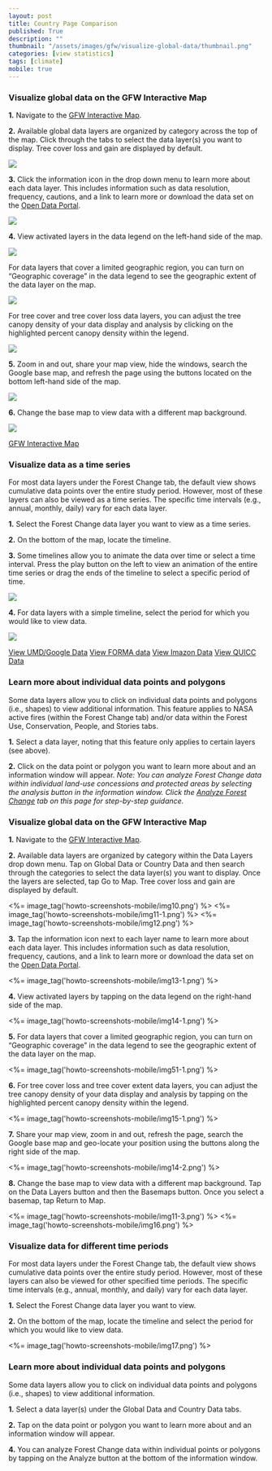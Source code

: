 ```yaml
---
layout: post
title: Country Page Comparison
published: True
description: ""
thumbnail: "/assets/images/gfw/visualize-global-data/thumbnail.png"
categories: [view statistics]
tags: [climate]
mobile: true
---
```





<div id="desktopContent" class="content">
  <h3>Visualize global data on the GFW Interactive Map</h3>
  <p><strong>1.</strong>  Navigate to the <a href="http://www.globalforestwatch.org/map" target="_blank">GFW Interactive Map</a>.</p>
  <p><strong>2.</strong>  Available global data layers are organized by category across the top of the map. Click through the tabs to select the data layer(s) you want to display. Tree cover loss and gain are displayed by default.</p>
  <p><img src="{{site.baseurl}}/assets/images/gfw/visualize-global-data/desktop1.png"/></p>
  <p><strong>3.</strong>  Click the information icon in the drop down menu to learn more about each data layer. This includes information such as data resolution, frequency, cautions, and a link to learn more or download the data set on the <a class="mobile-friendly" href="http://data.globalforestwatch.org/" target="_blank">Open Data Portal</a>.</p>
  <p><img src="{{site.baseurl}}/assets/images/gfw/visualize-global-data/desktop2.png"/></p>
  <p><strong>4.</strong>  View activated layers in the data legend on the left-hand side of the map.</p>
  <p><img src="{{site.baseurl}}/assets/images/gfw/visualize-global-data/desktop3.png"/></p>
  <p>For data layers that cover a limited geographic region, you can turn on “Geographic coverage” in the data legend to see the geographic extent of the data layer on the map.</p>
  <p><img src="{{site.baseurl}}/assets/images/gfw/visualize-global-data/desktop4.png"/></p>
  <p>For tree cover and tree cover loss data layers, you can adjust the tree canopy density of your data display and analysis by clicking on the highlighted percent canopy density within the legend.</p>
  <p><img src="{{site.baseurl}}/assets/images/gfw/visualize-global-data/desktop5.png"/></p>
  <p><strong>5.</strong>  Zoom in and out, share your map view, hide the windows, search the Google base map, and refresh the page using the buttons located on the bottom left-hand side of the map.</p>
  <p><img src="{{site.baseurl}}/assets/images/gfw/visualize-global-data/desktop6.png"/></p>
  <p><strong>6.</strong>  Change the base map to view data with a different map background.</p>
  <p><img src="{{site.baseurl}}/assets/images/gfw/visualize-global-data/desktop7.png"/></p>
  <p>
    <a class="btn" href='http://www.globalforestwatch.org/map' target='_blank'>GFW Interactive Map</a>
  </p>

  <h3>Visualize data as a time series</h3>
  <p>For most data layers under the Forest Change tab, the default view shows cumulative data points over the entire study period. However, most of these layers can also be viewed as a time series. The specific time intervals (e.g., annual, monthly, daily) vary for each data layer.</p>
  <p><strong>1.</strong>  Select the Forest Change data layer you want to view as a time series.</p>
  <p><strong>2.</strong>  On the bottom of the map, locate the timeline.</p>
  <p><strong>3.</strong>  Some timelines allow you to animate the data over time or select a time interval. Press the play button on the left to view an animation of the entire time series or drag the ends of the timeline to select a specific period of time.</p>
  <p><img src="{{site.baseurl}}/assets/images/gfw/visualize-global-data/desktop8.png"/></p>
  <p><strong>4.</strong>  For data layers with a simple timeline, select the period for which you would like to view data.</p>
  <p><img src="{{site.baseurl}}/assets/images/gfw/visualize-global-data/desktop9.png"/></p>
  <p>
    <a class="btn" href='http://www.globalforestwatch.org/map/3/15.00/27.00/ALL/grayscale/loss' target='_blank'>View UMD/Google Data</a>
    <a class="btn" href='http://www.globalforestwatch.org/map/3/15.00/27.00/ALL/grayscale/forma' target='_blank'>View FORMA data</a>
    <a class="btn" href='http://www.globalforestwatch.org/map/3/15.00/27.00/ALL/grayscale/imazon' target='_blank'>View Imazon Data</a>
    <a class="btn" href='http://www.globalforestwatch.org/map/3/15.00/27.00/ALL/grayscale/modis' target='_blank'>View QUICC Data</a>
  </p>

  <h3>Learn more about individual data points and polygons</h3>
  <p>Some data layers allow you to click on individual data points and polygons (i.e., shapes) to view additional information. This feature applies to NASA active fires (within the Forest Change tab) and/or data within the Forest Use, Conservation, People, and Stories tabs.</p>
  <p><strong>1.</strong>  Select a data layer, noting that this feature only applies to certain layers (see above).</p>
  <p><strong>2.</strong>  Click on the data point or polygon you want to learn more about and an information window will appear. <i>Note: You can analyze Forest Change data within individual land-use concessions and protected areas by selecting the analysis button in the information window. Click the <a href="http://www.globalforestwatch.org/howto/analyze-forest-change" target='_blank'>Analyze Forest Change</a> tab on this page for step-by-step guidance.</i></p>
</div>








<div id="mobileContent" class="content">
  <h3>Visualize global data on the GFW Interactive Map</h3>
  <p><strong>1.</strong>  Navigate to the <a href="http://www.globalforestwatch.org/map" target="_blank">GFW Interactive Map</a>.</p>
  <p><strong>2.</strong>  Available data layers are organized by category within the Data Layers drop down menu. Tap on Global Data or Country Data and then search through the categories to select the data layer(s) you want to display. Once the layers are selected, tap Go to Map. Tree cover loss and gain are displayed by default.</p>
  <p>
    <%= image_tag('howto-screenshots-mobile/img10.png') %>
    <%= image_tag('howto-screenshots-mobile/img11-1.png') %>
    <%= image_tag('howto-screenshots-mobile/img12.png') %>
  </p>
  <p><strong>3.</strong>  Tap the information icon next to each layer name to learn more about each data layer. This includes information such as data resolution, frequency, cautions, and a link to learn more or download the data set on the <a class="mobile-friendly" href="http://data.globalforestwatch.org/" target="_blank">Open Data Portal</a>.</p>
  <p><%= image_tag('howto-screenshots-mobile/img13-1.png') %></p>
  <p><strong>4.</strong>  View activated layers by tapping on the data legend on the right-hand side of the map.</p>
  <p><%= image_tag('howto-screenshots-mobile/img14-1.png') %></p>
  <p><strong>5.</strong>  For data layers that cover a limited geographic region, you can turn on “Geographic coverage” in the data legend to see the geographic extent of the data layer on the map.</p>
  <p><%= image_tag('howto-screenshots-mobile/img51-1.png') %></p>
  <p><strong>6.</strong>  For tree cover loss and tree cover extent data layers, you can adjust the tree canopy density of your data display and analysis by tapping on the highlighted percent canopy density within the legend.</p>
  <p><%= image_tag('howto-screenshots-mobile/img15-1.png') %></p>
  <p><strong>7.</strong>  Share your map view, zoom in and out, refresh the page, search the Google base map and geo-locate your position using the buttons along the right side of the map.</p>
  <p><%= image_tag('howto-screenshots-mobile/img14-2.png') %></p>
  <p><strong>8.</strong>  Change the base map to view data with a different map background. Tap on the Data Layers button and then the Basemaps button. Once you select a basemap, tap Return to Map. </p>
  <p> <%= image_tag('howto-screenshots-mobile/img11-3.png') %>
      <%= image_tag('howto-screenshots-mobile/img16.png') %>
  </p>

  <h3>Visualize data for different time periods</h3>
  <p>For most data layers under the Forest Change tab, the default view shows cumulative data points over the entire study period. However, most of these layers can also be viewed for other specified time periods. The specific time intervals (e.g., annual, monthly, and daily) vary for each data layer.</p>
  <p><strong>1.</strong>  Select the Forest Change data layer you want to view.</p>
  <p><strong>2.</strong>  On the bottom of the map, locate the timeline and select the period for which you would like to view data.</p>
  <p><%= image_tag('howto-screenshots-mobile/img17.png') %></p>

  <h3>Learn more about individual data points and polygons</h3>
  <p>Some data layers allow you to click on individual data points and polygons (i.e., shapes) to view additional information.</p>
  <p><strong>1.</strong>  Select a data layer(s) under the Global Data and Country Data tabs.</p>
  <p><strong>2.</strong>  Tap on the data point or polygon you want to learn more about and an information window will appear.</p>
  <p><strong>4.</strong>  You can analyze Forest Change data within individual points or polygons by tapping on the Analyze button at the bottom of the information window.</p>
</div>
